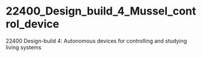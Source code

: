 # 22400_Design_build_4_Mussel_control_device
22400 Design-build 4: Autonomous devices for controlling and studying living systems
